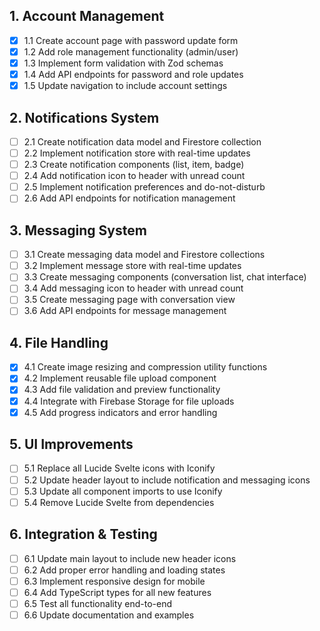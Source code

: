 ## 1. Account Management

- [x] 1.1 Create account page with password update form
- [x] 1.2 Add role management functionality (admin/user)
- [x] 1.3 Implement form validation with Zod schemas
- [x] 1.4 Add API endpoints for password and role updates
- [x] 1.5 Update navigation to include account settings

## 2. Notifications System

- [ ] 2.1 Create notification data model and Firestore collection
- [ ] 2.2 Implement notification store with real-time updates
- [ ] 2.3 Create notification components (list, item, badge)
- [ ] 2.4 Add notification icon to header with unread count
- [ ] 2.5 Implement notification preferences and do-not-disturb
- [ ] 2.6 Add API endpoints for notification management

## 3. Messaging System

- [ ] 3.1 Create messaging data model and Firestore collections
- [ ] 3.2 Implement message store with real-time updates
- [ ] 3.3 Create messaging components (conversation list, chat interface)
- [ ] 3.4 Add messaging icon to header with unread count
- [ ] 3.5 Create messaging page with conversation view
- [ ] 3.6 Add API endpoints for message management

## 4. File Handling

- [x] 4.1 Create image resizing and compression utility functions
- [x] 4.2 Implement reusable file upload component
- [x] 4.3 Add file validation and preview functionality
- [x] 4.4 Integrate with Firebase Storage for file uploads
- [x] 4.5 Add progress indicators and error handling

## 5. UI Improvements

- [ ] 5.1 Replace all Lucide Svelte icons with Iconify
- [ ] 5.2 Update header layout to include notification and messaging icons
- [ ] 5.3 Update all component imports to use Iconify
- [ ] 5.4 Remove Lucide Svelte from dependencies

## 6. Integration & Testing

- [ ] 6.1 Update main layout to include new header icons
- [ ] 6.2 Add proper error handling and loading states
- [ ] 6.3 Implement responsive design for mobile
- [ ] 6.4 Add TypeScript types for all new features
- [ ] 6.5 Test all functionality end-to-end
- [ ] 6.6 Update documentation and examples
